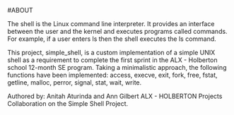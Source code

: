 #ABOUT

The shell is the Linux command line interpreter. It provides an interface between the user and the kernel and executes programs called commands. For example, if a user enters ls then the shell executes the ls command.

This project, simple_shell, is a custom implementation of a simple UNIX shell as a requirement to complete the first sprint in the ALX - Holberton school 12-month SE program. Taking a minimalistic approach, the following functions have been implemented: access, execve, exit, fork, free, fstat, getline, malloc, perror, signal, stat, wait, write.

Authored by:
Anitah Aturinda and Ann Gilbert
ALX - HOLBERTON Projects
Collaboration on the Simple Shell Project.

